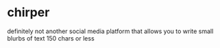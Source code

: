 # chirper
definitely not another social media platform that allows you to write small blurbs of text 150 chars or less
